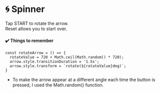 # 🌀 Spinner
Tap START to rotate the arrow. </br>
Reset allows you to start over.

#### ✔️ Things to remember
```
const rotateArrow = () => {
  rotateValue = 720 + Math.ceil(Math.random() * 720);
  arrow.style.transitionDuration = '1.5s';
  arrow.style.transform = `rotate(${rotateValue}deg)`;
}
```
* To make the arrow appear at a different angle each time the button is pressed, I used the Math.random() function.
